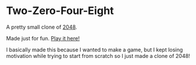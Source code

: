 # Two-Zero-Four-Eight
A pretty small clone of [2048](http://play2048.co).

Made just for fun. [Play it here!](http://gabrielecir)

I basically made this because I wanted to make a game, but I kept losing motivation while trying to start from scratch so I just made a clone of 2048!
